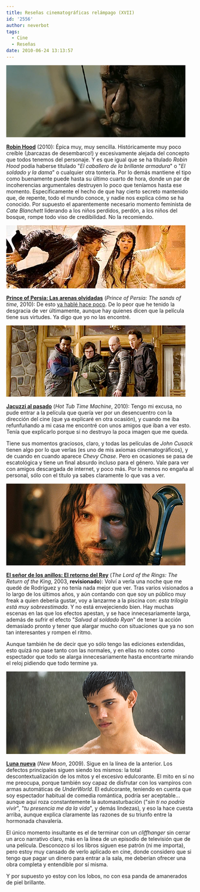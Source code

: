 ```yaml
---
title: Reseñas cinematográficas relámpago (XVII)
id: '2556'
author: neverbot
tags:
  - Cine
  - Reseñas
date: 2010-06-24 13:13:57
---
```


![Captura de pantalla 2010-06-24 a las 12.26.33.png](./resenas-cinematograficas-relampago-xvii/Captura-de-pantalla-2010-06-24-a-las-12.26.33.png)  

**[Robin Hood](http://www.imdb.com/title/tt0955308/)** (2010): Épica muy, muy sencilla. Históricamente muy poco creíble (¡barcazas de desembarco!) y excesivamente alejada del concepto que todos tenemos del personaje. Y es que igual que se ha titulado _Robin Hood_ podía haberse titulado "_El caballero de la brillante armadura_" o "_El soldado y la dama_" o cualquier otra tontería. Por lo demás mantiene el tipo como buenamente puede hasta su último cuarto de hora, donde un par de incoherencias argumentales destruyen lo poco que teníamos hasta ese momento. Específicamente el hecho de que hay cierto secreto mantenido que, de repente, todo el mundo conoce, y nadie nos explica cómo se ha conocido. Por supuesto el aparentemente necesario momento feminista de _Cate Blanchett_ liderando a los niños perdidos, perdón, a los niños del bosque, rompe todo viso de credibilidad. No la recomiendo.  

![Captura de pantalla 2010-06-24 a las 12.37.53.png](./resenas-cinematograficas-relampago-xvii/Captura-de-pantalla-2010-06-24-a-las-12.37.53.png)  

**[Prince of Persia: Las arenas olvidadas](http://www.imdb.com/title/tt0473075/)** (_Prince of Persia: The sands of time_, 2010): De esto [ya hablé hace poco](https://neverbot.com/cine/prince-of-persia-las-arenas-olvidadas/). De lo peor que he tenido la desgracia de ver últimamente, aunque hay quienes dicen que la película tiene sus virtudes. Ya digo que yo no las encontré.

![Captura de pantalla 2010-06-24 a las 12.43.27.png](./resenas-cinematograficas-relampago-xvii/Captura-de-pantalla-2010-06-24-a-las-12.43.27.png)

**[Jacuzzi al pasado](http://www.imdb.com/title/tt1231587/)** (_Hot Tub Time Machine_, 2010): Tengo mi excusa, no pude entrar a la película que quería ver por un desencuentro con la dirección del cine (que ya explicaré en otra ocasión), y cuando me iba refunfuñando a mi casa me encontré con unos amigos que iban a ver esto. Tenía que explicarlo porque si no destruyo la poca imagen que me queda.

Tiene sus momentos graciosos, claro, y todas las películas de _John Cusack_ tienen algo por lo que verlas (es uno de mis axiomas cinematográficos), y de cuando en cuando aparece _Chevy Chase_. Pero en ocasiones se pasa de escatológica y tiene un final absurdo incluso para el género. Vale para ver con amigos descargada de internet, y poco más. Por lo menos no engaña al personal, sólo con el título ya sabes claramente lo que vas a ver.

![Captura de pantalla 2010-06-24 a las 12.57.47.png](./resenas-cinematograficas-relampago-xvii/Captura-de-pantalla-2010-06-24-a-las-12.57.47.png)

**[El señor de los anillos: El retorno del Rey](http://www.imdb.com/title/tt0167260/)** (_The Lord of the Rings: The Return of the King_, 2003, **revisionado**): Volví a verla una noche que me quedé de Rodríguez y no tenía nada mejor que ver. Tras varios visionados a lo largo de los últimos años, y aún contando con que soy un público muy freak a quien debería gustar, voy a lanzarme a la piscina con: _esta trilogía está muy sobreestimada_. Y no está envejeciendo bien. Hay muchas escenas en las que los efectos apestan, y se hace innecesariamente larga, además de sufrir el efecto "_Salvad al soldado Ryan_" de tener la acción demasiado pronto y tener que alargar mucho con situaciones que ya no son tan interesantes y rompen el ritmo.

Aunque también he de decir que yo sólo tengo las ediciones extendidas, esto quizá no pase tanto con las normales, y en ellas no notes como espectador que todo se alarga innecesariamente hasta encontrarte mirando el reloj pidiendo que todo termine ya.

![Captura de pantalla 2010-06-24 a las 13.05.21.png](./resenas-cinematograficas-relampago-xvii/Captura-de-pantalla-2010-06-24-a-las-13.05.21.png)  

**[Luna nueva](http://www.imdb.com/title/tt1259571/)** (_New Moon_, 2009). Sigue en la línea de la anterior. Los defectos principales siguen siendo los mismos: la total descontextualización de los mitos y el excesivo edulcorante. El mito en sí no me preocupa, porque también soy capaz de disfrutar con los vampiros con armas automáticas de _UnderWorld_. El edulcorante, teniendo en cuenta que soy espectador habitual de comedia romántica, podría ser aceptable... aunque aquí roza constantemente la automasturbación ("_sin ti no podría vivir_", "_tu presencia me da la vida_", y demás lindezas), y eso la hace cuesta arriba, aunque explica claramente las razones de su triunfo entre la hormonada chavalería.

El único momento insultante es el de terminar con un _cliffhanger_ sin cerrar un arco narrativo claro, más en la línea de un episodio de televisión que de una película. Desconozco si los libros siguen ese patrón (ni me importa), pero estoy muy cansado de verlo aplicado en cine, donde considero que si tengo que pagar un dinero para entrar a la sala, me deberían ofrecer una obra completa y entendible por sí misma.

Y por supuesto yo estoy con los lobos, no con esa panda de amanerados de piel brillante.